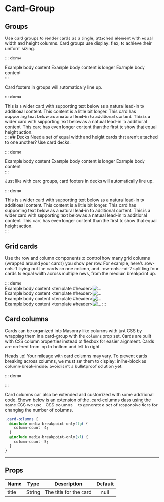 # Card-Group

## Groups
Use card groups to render cards as a single, attached element with equal width and height columns. Card groups use display: flex; to achieve their uniform sizing.

::: demo
<div>
	<card-group>
		<card head title="Card Title" class="border-primary text-primary mb-2">
			Example body content
		</card>
		<card head title="Card Title" class="border-secondary text-secondary mb-2">	
			Example body content is longer
		</card>
		<card head title="Card Title" class="border-success text-success mb-2">	
			Example body content
		</card>
	</card-group>
</div>
::: 

Card footers in groups will automatically line up.

::: demo
<div>
	<card-group>
		<card head foot title="Card Title" class="border-primary text-primary mb-2">
			This is a wider card with supporting text below as a natural lead-in to additional content. This content is a little bit longer.
			<template #footer-inner> Last updated 3 mins ago </template>
		</card>
		<card head foot title="Card Title" class="border-secondary text-secondary mb-2">	
			This card has supporting text below as a natural lead-in to additional content.
			<template #footer-inner> Last updated 3 mins ago </template>
		</card>
		<card head foot title="Card Title" class="border-success text-success mb-2">	
			This is a wider card with supporting text below as a natural lead-in to additional content. This card has even longer content than the first to show that equal height action.
			<template #footer-inner> Last updated 3 mins ago </template>
		</card>
	</card-group>
</div>
::: 
## Decks
Need a set of equal width and height cards that aren’t attached to one another? Use card decks.

::: demo
<div>
	<card-group deck>
		<card title="Card Title" class="border-primary text-primary mb-2">
			<template #header><img src="https://picsum.photos/400/400?random" class="card-img-top" alt="..."></template>
			Example body content
		</card>
		<card title="Card Title" class="border-secondary text-secondary mb-2">	
			Example body content is longer
			<template #header><img src="https://picsum.photos/400/400?random" class="card-img-top" alt="..."></template>
		</card>
		<card title="Card Title" class="border-success text-success mb-2">	
			Example body content
			<template #header><img src="https://picsum.photos/400/400?random" class="card-img-top" alt="..."></template>
		</card>
	</card-group>
</div>
::: 

Just like with card groups, card footers in decks will automatically line up.

::: demo
<div>
	<card-group deck>
		<card head foot title="Card Title" class="border-primary text-primary mb-2">
			This is a wider card with supporting text below as a natural lead-in to additional content. This content is a little bit longer.
			<template #footer-inner> Last updated 3 mins ago </template>
		</card>
		<card head foot title="Card Title" class="border-secondary text-secondary mb-2">	
			This card has supporting text below as a natural lead-in to additional content.
			<template #footer-inner> Last updated 3 mins ago </template>
		</card>
		<card head foot title="Card Title" class="border-success text-success mb-2">	
			This is a wider card with supporting text below as a natural lead-in to additional content. This card has even longer content than the first to show that equal height action.
			<template #footer-inner> Last updated 3 mins ago </template>
		</card>
	</card-group>
</div>
::: 

## Grid cards

Use the row and column components to control how many grid columns (wrapped around your cards) you show per row. For example, here’s .row-cols-1 laying out the cards on one column, and .row-cols-md-2 splitting four cards to equal width across multiple rows, from the medium breakpoint up.

::: demo
<row :sizes="[1,{md:2,lg:3,xl:4}]">
  <column class="mb-4">
    <card title="Card Title">	
			Example body content
			<template #header><img src="https://via.placeholder.com/350" class="card-img-top" alt="..."></template>
		</card>
  </column>
  <column class="mb-4">
    <card title="Card Title">	
			Example body content
			<template #header><img src="https://via.placeholder.com/350" class="card-img-top" alt="..."></template>
		</card>
  </column>
  <column class="mb-4">
    <card title="Card Title">	
			Example body content
			<template #header><img src="https://via.placeholder.com/350" class="card-img-top" alt="..."></template>
		</card>
  </column>
  <column class="mb-4">
    <card title="Card Title">	
			Example body content
			<template #header><img src="https://via.placeholder.com/350" class="card-img-top" alt="..."></template>
		</card>
  </column>
</row>
::: 

## Card columns
Cards can be organized into Masonry-like columns with just CSS by wrapping them in a card-group with the `columns` prop set. Cards are built with CSS column properties instead of flexbox for easier alignment. Cards are ordered from top to bottom and left to right.

Heads up! Your mileage with card columns may vary. To prevent cards breaking across columns, we must set them to display: inline-block as column-break-inside: avoid isn’t a bulletproof solution yet.


::: demo
<div>
	<card-group columns>
		<card v-for="i in 9" head foot :title="'Card Title '+i" class="border-primary text-primary mb-2">
			<template #header><img  v-dummy:200,400x200,400  class="card-img-top"/></template>
			<p v-dummy:8,20></p>
			<template #footer-inner> Last updated 3 mins ago </template>
		</card>
	</card-group>
</div>
::: 

Card columns can also be extended and customized with some additional code. Shown below is an extension of the .card-columns class using the same CSS we use—CSS columns— to generate a set of responsive tiers for changing the number of columns.

``` css
.card-columns {
  @include media-breakpoint-only(lg) {
    column-count: 4;
  }
  @include media-breakpoint-only(xl) {
    column-count: 5;
  }
}
```
---
## Props
Name        | Type    | Description | Default
:--------   | :----:  | ----------- | :-----:
title       | String  | The title for the card | null

<script>
export default {
	data () {
      	return {

      	}
  	},
}
</script>
